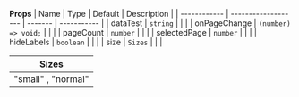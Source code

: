 **Props**
| Name | Type | Default | Description |
| ------------ | ------------------- | ------- | ----------- |
| dataTest | `string` | | |
| onPageChange | `(number) => void;` | | |
| pageCount | `number` | | |
| selectedPage | `number` | | |
| hideLabels | `boolean` | | |
| size | `Sizes` | | |

| **Sizes**          |
| ------------------ |
| "small" , "normal" |
